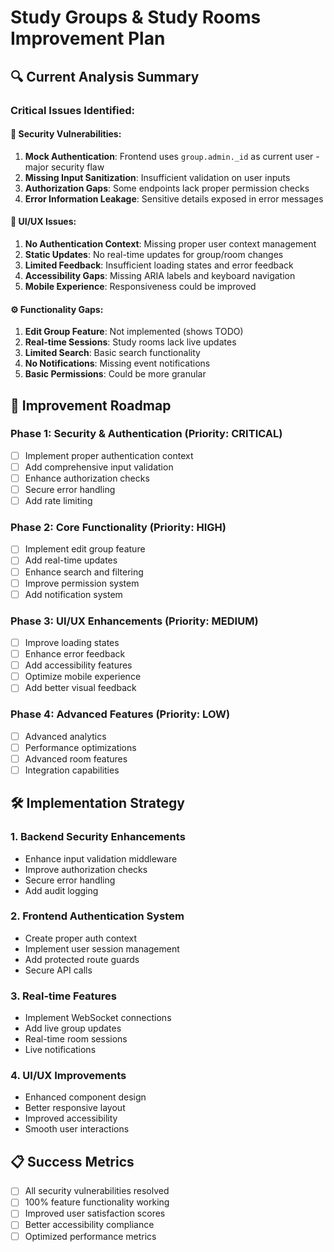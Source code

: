 # Study Groups & Study Rooms Improvement Plan

## 🔍 Current Analysis Summary

### Critical Issues Identified:

#### 🚨 Security Vulnerabilities:
1. **Mock Authentication**: Frontend uses `group.admin._id` as current user - major security flaw
2. **Missing Input Sanitization**: Insufficient validation on user inputs
3. **Authorization Gaps**: Some endpoints lack proper permission checks
4. **Error Information Leakage**: Sensitive details exposed in error messages

#### 🎨 UI/UX Issues:
1. **No Authentication Context**: Missing proper user context management
2. **Static Updates**: No real-time updates for group/room changes
3. **Limited Feedback**: Insufficient loading states and error feedback
4. **Accessibility Gaps**: Missing ARIA labels and keyboard navigation
5. **Mobile Experience**: Responsiveness could be improved

#### ⚙️ Functionality Gaps:
1. **Edit Group Feature**: Not implemented (shows TODO)
2. **Real-time Sessions**: Study rooms lack live updates
3. **Limited Search**: Basic search functionality
4. **No Notifications**: Missing event notifications
5. **Basic Permissions**: Could be more granular

## 🎯 Improvement Roadmap

### Phase 1: Security & Authentication (Priority: CRITICAL)
- [ ] Implement proper authentication context
- [ ] Add comprehensive input validation
- [ ] Enhance authorization checks
- [ ] Secure error handling
- [ ] Add rate limiting

### Phase 2: Core Functionality (Priority: HIGH)
- [ ] Implement edit group feature
- [ ] Add real-time updates
- [ ] Enhance search and filtering
- [ ] Improve permission system
- [ ] Add notification system

### Phase 3: UI/UX Enhancements (Priority: MEDIUM)
- [ ] Improve loading states
- [ ] Enhance error feedback
- [ ] Add accessibility features
- [ ] Optimize mobile experience
- [ ] Add better visual feedback

### Phase 4: Advanced Features (Priority: LOW)
- [ ] Advanced analytics
- [ ] Performance optimizations
- [ ] Advanced room features
- [ ] Integration capabilities

## 🛠️ Implementation Strategy

### 1. Backend Security Enhancements
- Enhance input validation middleware
- Improve authorization checks
- Secure error handling
- Add audit logging

### 2. Frontend Authentication System
- Create proper auth context
- Implement user session management
- Add protected route guards
- Secure API calls

### 3. Real-time Features
- Implement WebSocket connections
- Add live group updates
- Real-time room sessions
- Live notifications

### 4. UI/UX Improvements
- Enhanced component design
- Better responsive layout
- Improved accessibility
- Smooth user interactions

## 📋 Success Metrics
- [ ] All security vulnerabilities resolved
- [ ] 100% feature functionality working
- [ ] Improved user satisfaction scores
- [ ] Better accessibility compliance
- [ ] Optimized performance metrics
